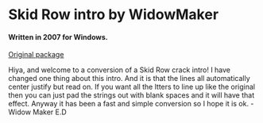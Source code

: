 # Skid Row intro by WidowMaker

#### Written in 2007 for Windows.

[Original package](https://defacto2.net/f/b628987)

Hiya, and welcome to a conversion of a Skid Row crack intro!
I have changed one thing about this intro.
And it is that the lines all automatically center justify but read on.
If you want all the ltters to line up like the original then you can just pad the strings out with blank spaces and it will have that effect.
Anyway it has been a fast and simple conversion so I hope it is ok. - Widow Maker E.D
